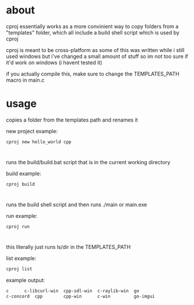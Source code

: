 # about
cproj essentially works as a more convinient way to copy folders from a "templates" folder, which all include a build shell script which is used by cproj

cproj is meant to be cross-platform as some of this was written while i still used windows but i've changed a small amount of stuff so im not too sure if it'd work on windows (i havent tested it)

if you actually compile this, make sure to change the TEMPLATES_PATH macro in main.c

# usage

copies a folder from the templates path and renames it

new project example:

```sh
cproj new hello_world cpp 
```

#

runs the build/build.bat script that is in the current working directory

build example:
```sh
cproj build
```

#

runs the build shell script and then runs ./main or main.exe

run example:
```sh
cproj run
```

#

this literally just runs ls/dir in the TEMPLATES_PATH

list example:
```sh
cproj list
```

example output:
```sh
c	   c-libcurl-win  cpp-sdl-win  c-raylib-win  go
c-concord  cpp		  cpp-win      c-win	     go-imgui
```
